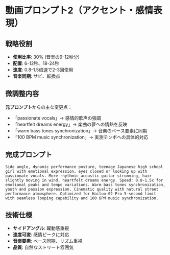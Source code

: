 # 動画プロンプト2（アクセント・感情表現）

## 戦略役割
- **使用比率**: 30% (音楽の9-12秒分)
- **配置**: 6-12秒、18-24秒  
- **速度**: 0.8-1.5倍速で2-3回使用
- **音楽同期**: サビ、転換点

## 微調整内容
**元プロンプト**からの主な変更点：
- 「passionate vocals」→ 感情的歌声の強調
- 「heartfelt dreams energy」→ 楽曲の夢への情熱を反映
- 「warm bass tones synchronization」→ 音楽のベース要素に同期
- 「100 BPM music synchronization」→ 実測テンポへの具体的対応

## 完成プロンプト
```
Side angle, dynamic performance posture, teenage Japanese high school girl with emotional expression, eyes closed or looking up with passionate vocals. More rhythmic acoustic guitar strumming, hair slightly moving in wind, heartfelt dreams energy. Speed: 0.8-1.5x for emotional peaks and tempo variations. Warm bass tones synchronization, youth and passion expression. Cinematic quality with natural street performance atmosphere. Optimized for Hailuo-02 Pro 5-second limit with seamless looping capability and 100 BPM music synchronization.
```

## 技術仕様
- **サイドアングル**: 躍動感重視
- **速度可変**: 感情ピークに対応
- **音楽要素**: ベース同期、リズム重視
- **品質**: 自然なストリート雰囲気
